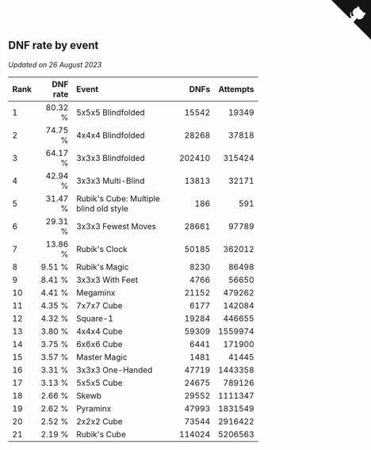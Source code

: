 ## DNF rate by event

*Updated on 26 August 2023*

| Rank | DNF rate | Event | DNFs | Attempts |
| :--- | ---: | :--- | ---: | ---: |
| 1 | 80.32 % | 5x5x5 Blindfolded | 15542 | 19349 |
| 2 | 74.75 % | 4x4x4 Blindfolded | 28268 | 37818 |
| 3 | 64.17 % | 3x3x3 Blindfolded | 202410 | 315424 |
| 4 | 42.94 % | 3x3x3 Multi-Blind | 13813 | 32171 |
| 5 | 31.47 % | Rubik's Cube: Multiple blind old style | 186 | 591 |
| 6 | 29.31 % | 3x3x3 Fewest Moves | 28661 | 97789 |
| 7 | 13.86 % | Rubik's Clock | 50185 | 362012 |
| 8 | 9.51 % | Rubik's Magic | 8230 | 86498 |
| 9 | 8.41 % | 3x3x3 With Feet | 4766 | 56650 |
| 10 | 4.41 % | Megaminx | 21152 | 479262 |
| 11 | 4.35 % | 7x7x7 Cube | 6177 | 142084 |
| 12 | 4.32 % | Square-1 | 19284 | 446655 |
| 13 | 3.80 % | 4x4x4 Cube | 59309 | 1559974 |
| 14 | 3.75 % | 6x6x6 Cube | 6441 | 171900 |
| 15 | 3.57 % | Master Magic | 1481 | 41445 |
| 16 | 3.31 % | 3x3x3 One-Handed | 47719 | 1443358 |
| 17 | 3.13 % | 5x5x5 Cube | 24675 | 789126 |
| 18 | 2.66 % | Skewb | 29552 | 1111347 |
| 19 | 2.62 % | Pyraminx | 47993 | 1831549 |
| 20 | 2.52 % | 2x2x2 Cube | 73544 | 2916422 |
| 21 | 2.19 % | Rubik's Cube | 114024 | 5206563 |


<a href="https://github.com/JustinTimeCuber/wca_statistics" class="github-corner" aria-label="View source on Github"><svg width="80" height="80" viewBox="0 0 250 250" style="fill:#151513; color:#fff; position: absolute; top: 0; border: 0; right: 0;" aria-hidden="true"><path d="M0,0 L115,115 L130,115 L142,142 L250,250 L250,0 Z"></path><path d="M128.3,109.0 C113.8,99.7 119.0,89.6 119.0,89.6 C122.0,82.7 120.5,78.6 120.5,78.6 C119.2,72.0 123.4,76.3 123.4,76.3 C127.3,80.9 125.5,87.3 125.5,87.3 C122.9,97.6 130.6,101.9 134.4,103.2" fill="currentColor" style="transform-origin: 130px 106px;" class="octo-arm"></path><path d="M115.0,115.0 C114.9,115.1 118.7,116.5 119.8,115.4 L133.7,101.6 C136.9,99.2 139.9,98.4 142.2,98.6 C133.8,88.0 127.5,74.4 143.8,58.0 C148.5,53.4 154.0,51.2 159.7,51.0 C160.3,49.4 163.2,43.6 171.4,40.1 C171.4,40.1 176.1,42.5 178.8,56.2 C183.1,58.6 187.2,61.8 190.9,65.4 C194.5,69.0 197.7,73.2 200.1,77.6 C213.8,80.2 216.3,84.9 216.3,84.9 C212.7,93.1 206.9,96.0 205.4,96.6 C205.1,102.4 203.0,107.8 198.3,112.5 C181.9,128.9 168.3,122.5 157.7,114.1 C157.9,116.9 156.7,120.9 152.7,124.9 L141.0,136.5 C139.8,137.7 141.6,141.9 141.8,141.8 Z" fill="currentColor" class="octo-body"></path></svg></a><style>.github-corner:hover .octo-arm{animation:octocat-wave 560ms ease-in-out}@keyframes octocat-wave{0%,100%{transform:rotate(0)}20%,60%{transform:rotate(-25deg)}40%,80%{transform:rotate(10deg)}}@media (max-width:500px){.github-corner:hover .octo-arm{animation:none}.github-corner .octo-arm{animation:octocat-wave 560ms ease-in-out}}</style>
